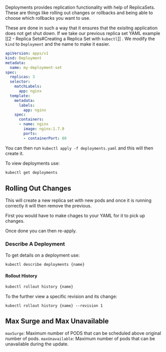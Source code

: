 Deployments provides replication functionality with help of ReplicaSets. These are things like rolling out changes or rollbacks and being able to choose which rollbacks you want to use. 

These are done in such a way that it ensures that the exisitng application does not get shut down. If we take our previous replica set YAML example [[2 - Replica Sets#Creating a Replica Set with `kubectl`]] . We modify the `kind` to `Deployment` and the name to make it easier.

```YAML
apiVersion: apps/v1
kind: Deployment
metadata:
  name: my-deployment-set
spec:
  replicas: 3
  selector:
    matchLabels:
      app: nginx
  template:
    metadata:
      labels:
        app: nginx
    spec:
      containers:
      - name: nginx
        image: nginx:1.7.9
        ports:
        - containerPort: 80
```

You can then run `kubectl apply -f deployments.yaml` and this will then create it.

To view deployments use:

```sh
kubectl get deployments
```

## Rolling Out Changes

This will create a new replica set with new pods and once it is running correctly it will then remove the previous.

First you would have to make chages to your YAML for it to pick up changes.

Once done you can then re-apply.

### Describe A Deployment

To get details on a deployment use:

```sh
kubectl describe deployments {name}
```

#### Rollout History

```sh
kubectl rollout history {name}
```

To the further view a specific revision and its change:

```
kubectl rollout history {name} --revision 1
```

## Max Surge and Max Unavailable

`maxSurge`: Maximum number of PODS that can be scheduled above original number of pods.
`maxUnavailable`: Maximum number of pods that can be unavailable during the update.
